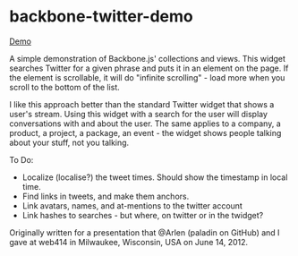 backbone-twitter-demo
=====================

[Demo](http://version2beta.com/media/examples/backbone-twidget/ "Backbone-twidget demo")

A simple demonstration of Backbone.js' collections and views. This widget searches Twitter for a given phrase and puts it in an element on the page. If the element is scrollable, it will do "infinite scrolling" - load more when you scroll to the bottom of the list.

I like this approach better than the standard Twitter widget that shows a user's stream. Using this widget with a search for the user will display conversations with and about the user. The same applies to a company, a product, a project, a package, an event - the widget shows people talking about your stuff, not you talking.

To Do:

*	Localize (localise?) the tweet times. Should show the timestamp in local time.
*	Find links in tweets, and make them anchors.
*	Link avatars, names, and at-mentions to the twitter account
*	Link hashes to searches - but where, on twitter or in the twidget?

Originally written for a presentation that @Arlen (paladin on GitHub) and I gave at web414 in Milwaukee, Wisconsin, USA on June 14, 2012.

